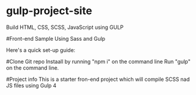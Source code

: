 # gulp-project-site
Build HTML, CSS, SCSS, JavaScript using GULP


#Front-end Sample
Using Sass and Gulp

            
Here's a quick set-up guide:
        
#Clone Git repo
Instaall by running "npm i" on the command line
Run "gulp" on the command line.

#Project info
This is a starter fron-end project which will compile SCSS nad JS files using Gulp 4

